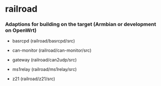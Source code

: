 # railroad

### Adaptions for building on the target (Armbian or development on OpenWrt)

- basrcpd  (railroad/basrcpd/src)

- can-monitor (railroad/can-monitor/src)

- gateway  (railroad/can2udp/src)

- ms1relay (railroad/ms1relay/src)

- z21      (railroad/z21/src)



